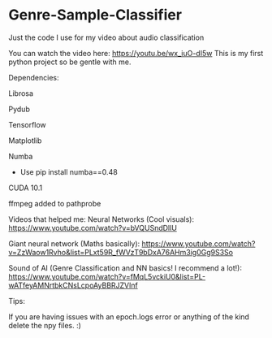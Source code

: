 # Genre-Sample-Classifier
Just the code I use for my video about audio classification

You can watch the video here: https://youtu.be/wx_iuO-dI5w
This is my first python project so be gentle with me.

Dependencies:

Librosa 

Pydub

Tensorflow

Matplotlib

Numba
 - Use pip install numba==0.48

CUDA 10.1

ffmpeg added to pathprobe

Videos that helped me:
Neural Networks (Cool visuals): https://www.youtube.com/watch?v=bVQUSndDllU

Giant neural network (Maths basically): https://www.youtube.com/watch?v=ZzWaow1Rvho&list=PLxt59R_fWVzT9bDxA76AHm3ig0Gg9S3So

Sound of AI (Genre Classification and NN basics! I recommend a lot!): https://www.youtube.com/watch?v=fMqL5vckiU0&list=PL-wATfeyAMNrtbkCNsLcpoAyBBRJZVlnf

Tips:

If you are having issues with an epoch.logs error or anything of the kind delete the npy files. :)

